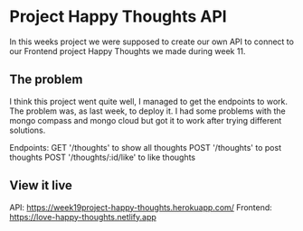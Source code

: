 # Project Happy Thoughts API
In this weeks project we were supposed to create our own API to connect to our Frontend project Happy Thoughts we made during week 11.


## The problem
I think this project went quite well, I managed to get the endpoints to work. The problem was, as last week, to deploy it. I had some problems with the mongo compass and mongo cloud but got it to work after trying different solutions.

Endpoints:
GET '/thoughts' to show all thoughts
POST '/thoughts' to post thoughts
POST '/thoughts/:id/like' to like thoughts

## View it live

API: https://week19project-happy-thoughts.herokuapp.com/
Frontend: https://love-happy-thoughts.netlify.app